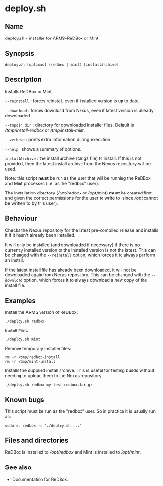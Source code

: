 # deploy.sh

## Name

deploy.sh - installer for ARMS-ReDBox or Mint

## Synopsis

    deploy.sh [options] (redbox | mint) [installArchive]

## Description

Installs ReDBox or Mint.

`--reinstall`
: forces reinstall, even if installed version is up to date.

`--download`
: forces download from Nexus, even if latest version is already downloaded.

`--tmpdir dir`
: directory for downloaded installer files. Default is
  _/tmp/install-redbox_ or _/tmp/install-mint_.

`--verbose`
: prints extra information during execution.

`--help`
: shows a summary of options.

`installArchive`
: the install archive (tar.gz file) to install. If this is not provided,
  then the latest install archive from the Nexus repository will be used.

Note: this script **must** be run as the user that will be running the
ReDBox and Mint processes (i.e. as the "redbox" user).

The installation directory (_/opt/redbox_ or _/opt/mint_) **must** be
created first and given the correct permissions for the user to write
to (since _/opt_ cannot be written to by this user).


## Behaviour

Checks the Nexus repository for the latest pre-compiled release and
installs it if it hasn't already been installed.

It will only be installed (and downloaded if necessary) if there is no
currently installed version or the installed version is not the
latest. This can be changed with the `--reinstall` option, which
forces it to always perform an install.

If the latest install file has already been downloaded, it will
not be downloaded again from Nexus repository. This can be changed
with the `--download` option, which forces it to always download a new
copy of the install file.


## Examples

Install the ARMS version of ReDBox:

    ./deploy.sh redbox

Install Mint:

    ./deploy.sh mint

Remove temporary installer files:

    rm -r /tmp/redbox-install
    rm -r /tmp/mint-install

Installs the supplied install archive. This is useful for testing
builds without needing to upload them to the Nexus repository.

    ./deploy.sh redbox my-test-redbox.tar.gz


## Known bugs

This script must be run as the "redbox" user. So in practice it is
usually run as:

    sudo su redbox -c "./deploy.sh ..."


## Files and directories

ReDBox is installed to _/opt/redbox_ and Mint is installed to _/opt/mint_.


## See also

* Documentation for ReDBox.

